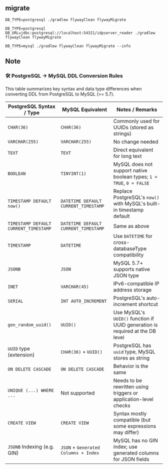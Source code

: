 ## migrate

```shell
DB_TYPE=postgresql ./gradlew flywayClean flywayMigrate
```

```shell
DB_TYPE=postgresql DB_URL=jdbc:postgresql://localhost:54321/idpserver_reader ./gradlew flywayClean flywayMigrate
```

```shell
DB_TYPE=mysql ./gradlew flywayClean flywayMigrate --info
```


## Note

### 🛠 PostgreSQL → MySQL DDL Conversion Rules

This table summarizes key syntax and data type differences when converting DDL from PostgreSQL to MySQL (>= 5.7).

| PostgreSQL Syntax / Type             | MySQL Equivalent                         | Notes / Remarks                                                                 |
|-------------------------------------|------------------------------------------|----------------------------------------------------------------------------------|
| `CHAR(36)`                          | `CHAR(36)`                               | Commonly used for UUIDs (stored as strings)                                     |
| `VARCHAR(255)`                      | `VARCHAR(255)`                           | No change needed                                                                |
| `TEXT`                              | `TEXT`                                   | Direct equivalent for long text                                                 |
| `BOOLEAN`                           | `TINYINT(1)`                             | MySQL does not support native boolean types; `1 = TRUE`, `0 = FALSE`            |
| `TIMESTAMP DEFAULT now()`           | `DATETIME DEFAULT CURRENT_TIMESTAMP`     | Replace PostgreSQL's `now()` with MySQL's built-in timestamp default            |
| `TIMESTAMP DEFAULT CURRENT_TIMESTAMP` | `DATETIME DEFAULT CURRENT_TIMESTAMP`   | Same as above                                                                   |
| `TIMESTAMP`                         | `DATETIME`                               | Use `DATETIME` for cross-databaseType compatibility                                 |
| `JSONB`                             | `JSON`                                   | MySQL 5.7+ supports native JSON type                                            |
| `INET`                              | `VARCHAR(45)`                            | IPv6-compatible IP address storage                                              |
| `SERIAL`                            | `INT AUTO_INCREMENT`                     | PostgreSQL's auto-increment shortcut                                            |
| `gen_random_uuid()`                 | `UUID()`                                 | Use MySQL's `UUID()` function if UUID generation is required at the DB level    |
| `UUID` type (extension)             | `CHAR(36)` + `UUID()`                    | PostgreSQL has `uuid` type, MySQL stores as string                              |
| `ON DELETE CASCADE`                 | `ON DELETE CASCADE`                      | Behavior is the same                                                            |
| `UNIQUE (...) WHERE ...`            | Not supported                            | Needs to be rewritten using triggers or application-level checks                |
| `CREATE VIEW`                       | `CREATE VIEW`                            | Syntax mostly compatible (but some expressions may differ)                      |
| `JSONB` Indexing (e.g. GIN)         | `JSON` + `Generated Columns + Index`     | MySQL has no GIN index; use generated columns for JSON fields                   |
